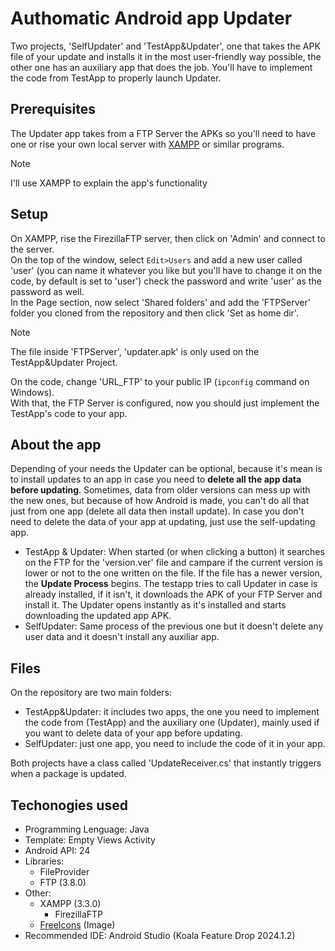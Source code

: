# Authomatic Android app Updater
Two projects, 'SelfUpdater' and 'TestApp&Updater', one that takes the APK file of your update and installs it in the most user-friendly way possible, the other one has an auxiliary app that does the job.
You'll have to implement the code from TestApp to properly launch Updater.
## Prerequisites
The Updater app takes from a FTP Server the APKs so you'll need to have one or rise your own local server with [XAMPP](https://www.apachefriends.org/es/index.html) or similar programs.
> [!NOTE]
> I'll use XAMPP to explain the app's functionality

## Setup
On XAMPP, rise the FirezillaFTP server, then click on 'Admin' and connect to the server.\
On the top of the window, select `Edit>Users` and add a new user called 'user' (you can name it whatever you like but you'll have to change it on the code, by default is set to 'user') check the password and write 'user' as the password as well.\
In the Page section, now select 'Shared folders' and add the 'FTPServer' folder you cloned from the repository and then click 'Set as home dir'.
> [!NOTE]
> The file inside 'FTPServer', 'updater.apk' is only used on the TestApp&Updater Project.

On the code, change 'URL_FTP' to your public IP (`ipconfig` command on Windows).\
With that, the FTP Server is configured, now you should just implement the TestApp's code to your app.
## About the app
Depending of your needs the Updater can be optional, because it's mean is to install updates to an app in case you need to <b>delete all the app data before updating</b>. Sometimes, data from older versions can mess up with the new ones, but because of how Android is made, you can't do all that just from one app (delete all data then install update).
In case you don't need to delete the data of your app at updating, just use the self-updating app.
- TestApp & Updater:
When started (or when clicking a button) it searches on the FTP for the 'version.ver' file and campare if the current version is lower or not to the one written on the file. If the file has a newer version, the <b>Update Process</b> begins.
The testapp tries to call Updater in case is already installed, if it isn't, it downloads the APK of your FTP Server and install it.
The Updater opens instantly as it's installed and starts downloading the updated app APK.
- SelfUpdater:
Same process of the previous one but it doesn't delete any user data and it doesn't install any auxiliar app.
## Files
On the repository are two main folders:
- TestApp&Updater: it includes two apps, the one you need to implement the code from (TestApp) and the auxiliary one (Updater), mainly used if you want to delete data of your app before updating.
- SelfUpdater: just one app, you need to include the code of it in your app.

Both projects have a class called 'UpdateReceiver.cs' that instantly triggers when a package is updated.
## Techonogies used
- Programming Lenguage: Java
- Template: Empty Views Activity
- Android API: 24
- Libraries:
  - FileProvider
  - FTP (3.8.0)
- Other:
  - XAMPP (3.3.0)
    - FirezillaFTP
  - [FreeIcons](https://freeicons.io/) (Image)
- Recommended IDE: Android Studio (Koala Feature Drop 2024.1.2)
